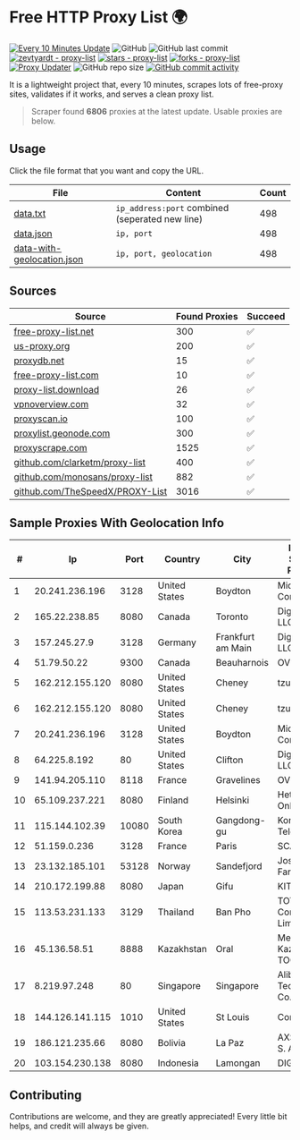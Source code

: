
# Free HTTP Proxy List 🌍

[![Every 10 Minutes Update](https://github.com/mertguvencli/http-proxy-list/actions/workflows/main.yml/badge.svg?branch=main)](https://github.com/mertguvencli/http-proxy-list/actions/workflows/main.yml)
![GitHub](https://img.shields.io/github/license/mertguvencli/http-proxy-list)
![GitHub last commit](https://img.shields.io/github/last-commit/mertguvencli/http-proxy-list)
[![zevtyardt - proxy-list](https://img.shields.io/static/v1?label=zevtyardt&message=proxy-list&color=blue&logo=github)](https://github.com/zevtyardt/proxy-list "Go to GitHub repo")
[![stars - proxy-list](https://img.shields.io/github/stars/zevtyardt/proxy-list?style=social)](https://github.com/zevtyardt/proxy-list)
[![forks - proxy-list](https://img.shields.io/github/forks/zevtyardt/proxy-list?style=social)](https://github.com/zevtyardt/proxy-list)
[![Proxy Updater](https://github.com/zevtyardt/proxy-list/workflows/Proxy%20Updater/badge.svg)](https://github.com/zevtyardt/proxy-list/actions?query=workflow:"Proxy+Updater")
![GitHub repo size](https://img.shields.io/github/repo-size/zevtyardt/proxy-list)
[![GitHub commit activity](https://img.shields.io/github/commit-activity/m/zevtyardt/proxy-list?logo=commits)](https://github.com/zevtyardt/proxy-list/commits/main)

It is a lightweight project that, every 10 minutes, scrapes lots of free-proxy sites, validates if it works, and serves a clean proxy list.

> Scraper found **6806** proxies at the latest update. Usable proxies are below.

## Usage

Click the file format that you want and copy the URL.

|File|Content|Count|
|----|-------|-----|
|[data.txt](https://raw.githubusercontent.com/mertguvencli/http-proxy-list/main/proxy-list/data.txt)|`ip_address:port` combined (seperated new line)|498|
|[data.json](https://raw.githubusercontent.com/mertguvencli/http-proxy-list/main/proxy-list/data.json)|`ip, port`|498|
|[data-with-geolocation.json](https://raw.githubusercontent.com/mertguvencli/http-proxy-list/main/proxy-list/data-with-geolocation.json)|`ip, port, geolocation`|498|

## Sources

|Source|Found Proxies|Succeed|
|------|-------------|-------|
|[free-proxy-list.net](https://free-proxy-list.net)|300|✅|
|[us-proxy.org](https://www.us-proxy.org)|200|✅|
|[proxydb.net](http://proxydb.net)|15|✅|
|[free-proxy-list.com](https://free-proxy-list.com/?page=&port=&type%5B%5D=http&type%5B%5D=https&up_time=0&search=Search)|10|✅|
|[proxy-list.download](https://www.proxy-list.download/HTTP)|26|✅|
|[vpnoverview.com](https://vpnoverview.com/privacy/anonymous-browsing/free-proxy-servers)|32|✅|
|[proxyscan.io](https://www.proxyscan.io)|100|✅|
|[proxylist.geonode.com](https://proxylist.geonode.com/api/proxy-list?limit=300&page=1&sort_by=lastChecked&sort_type=desc&protocols=http,https)|300|✅|
|[proxyscrape.com](https://api.proxyscrape.com/v2/?request=displayproxies&protocol=http&timeout=10000&country=all&ssl=all&anonymity=all)|1525|✅|
|[github.com/clarketm/proxy-list](https://raw.githubusercontent.com/clarketm/proxy-list/master/proxy-list-raw.txt)|400|✅|
|[github.com/monosans/proxy-list](https://raw.githubusercontent.com/monosans/proxy-list/main/proxies/http.txt)|882|✅|
|[github.com/TheSpeedX/PROXY-List](https://raw.githubusercontent.com/TheSpeedX/PROXY-List/master/http.txt)|3016|✅|


## Sample Proxies With Geolocation Info

|#|Ip|Port|Country|City|Internet Service Provider|
|-|--|----|-------|----|-------------------------|
|1|20.241.236.196|3128|United States|Boydton|Microsoft Corporation|
|2|165.22.238.85|8080|Canada|Toronto|DigitalOcean, LLC|
|3|157.245.27.9|3128|Germany|Frankfurt am Main|DigitalOcean, LLC|
|4|51.79.50.22|9300|Canada|Beauharnois|OVH SAS|
|5|162.212.155.120|8080|United States|Cheney|tzulo, inc.|
|6|162.212.155.120|8080|United States|Cheney|tzulo, inc.|
|7|20.241.236.196|3128|United States|Boydton|Microsoft Corporation|
|8|64.225.8.192|80|United States|Clifton|DigitalOcean, LLC|
|9|141.94.205.110|8118|France|Gravelines|OVH SAS|
|10|65.109.237.221|8080|Finland|Helsinki|Hetzner Online GmbH|
|11|115.144.102.39|10080|South Korea|Gangdong-gu|Korea Telecom|
|12|51.159.0.236|3128|France|Paris|SCALEWAY|
|13|23.132.185.101|53128|Norway|Sandefjord|Joseph Farnell|
|14|210.172.199.88|8080|Japan|Gifu|KITAGATA|
|15|113.53.231.133|3129|Thailand|Ban Pho|TOT Public Company Limited|
|16|45.136.58.51|8888|Kazakhstan|Oral|Megahost Kazakhstan TOO|
|17|8.219.97.248|80|Singapore|Singapore|Alibaba (US) Technology Co., Ltd.|
|18|144.126.141.115|1010|United States|St Louis|Contabo Inc.|
|19|186.121.235.66|8080|Bolivia|La Paz|AXS Bolivia S. A.|
|20|103.154.230.138|8080|Indonesia|Lamongan|DIGITNET|



## Contributing

Contributions are welcome, and they are greatly appreciated! Every
little bit helps, and credit will always be given.

